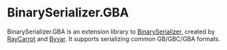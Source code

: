 # BinarySerializer.GBA
BinarySerializer.GBA is an extension library to [BinarySerializer](https://github.com/RayCarrot/BinarySerializer), created by [RayCarrot](https://github.com/RayCarrot) and [Byvar](https://github.com/byvar). It supports serializing common GB/GBC/GBA formats.